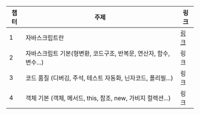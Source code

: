 |챕터|주제|링크|
|---|---|---|
|1|자바스크립트란|[링크](https://github.com/pullingoff/cheatsheets/blob/main/js-tutorial/1-what-is-js.md)|
|2|자바스크립트 기본(형변환, 코드구조, 반복문, 연산자, 함수, 변수...)|링크|
|3|코드 품질 (디버깅, 주석, 테스트 자동화, 닌자코드, 폴리필...)|링크|
|4|객체 기본 (객체, 메서드, this, 참조, new, 가비지 컬렉션...)|링크|
